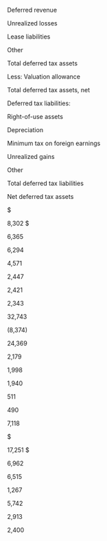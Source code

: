 Deferred revenue

Unrealized losses

Lease liabilities

Other

Total deferred tax assets

Less: Valuation allowance

Total deferred tax assets, net

Deferred tax liabilities:

Right-of-use assets

Depreciation

Minimum tax on foreign earnings

Unrealized gains

Other

Total deferred tax liabilities

Net deferred tax assets

$

8,302  $

6,365

6,294

4,571

2,447

2,421

2,343

32,743

(8,374)

24,369

2,179

1,998

1,940

511

490

7,118

$

17,251  $

6,962

6,515

1,267

5,742

2,913

2,400